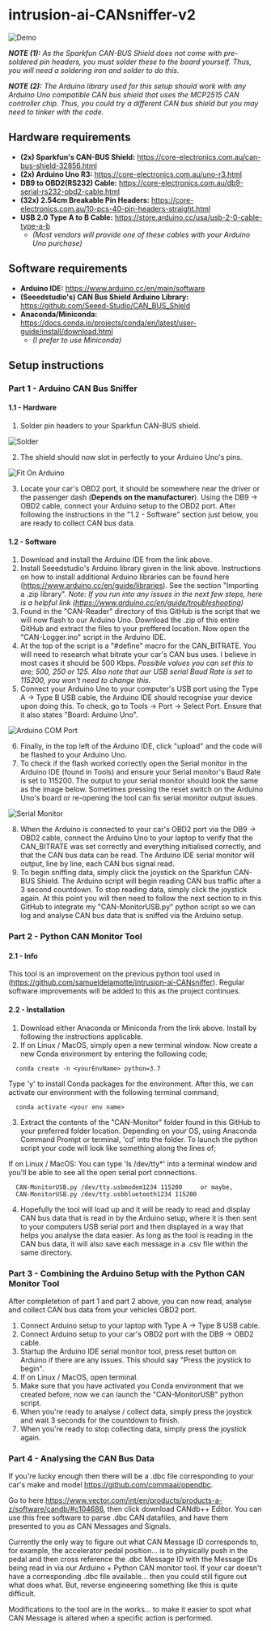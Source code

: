 # intrusion-ai-CANsniffer-v2

![Demo](https://github.com/samueldelamotte/intrusion-ai-CANsniffer-v2/blob/master/GitHub%20Images/demo.gif)

_**NOTE (1):** As the Sparkfun CAN-BUS Shield does not come with pre-soldered pin headers, you must solder these to the board yourself. Thus, you will need a soldering iron and solder to do this._

_**NOTE (2):** The Arduino library used for this setup should work with any Arduino Uno compatible CAN bus shield that uses the MCP2515 CAN controller chip. Thus, you could try a different CAN bus shield but you may need to tinker with the code._

## Hardware requirements

- **(2x) Sparkfun's CAN-BUS Shield:** <https://core-electronics.com.au/can-bus-shield-32856.html>
- **(2x) Arduino Uno R3:** <https://core-electronics.com.au/uno-r3.html>
- **DB9 to OBD2(RS232) Cable:** <https://core-electronics.com.au/db9-serial-rs232-obd2-cable.html>
- **(32x) 2.54cm Breakable Pin Headers:** <https://core-electronics.com.au/10-pcs-40-pin-headers-straight.html>
- **USB 2.0 Type A to B Cable:** <https://store.arduino.cc/usa/usb-2-0-cable-type-a-b>
  - *(Most vendors will provide one of these cables with your Arduino Uno purchase)*

## Software requirements

- **Arduino IDE:** <https://www.arduino.cc/en/main/software>
- **(Seeedstudio's) CAN Bus Shield Arduino Library:** <https://github.com/Seeed-Studio/CAN_BUS_Shield>
- **Anaconda/Miniconda:** <https://docs.conda.io/projects/conda/en/latest/user-guide/install/download.html>
  - *(I prefer to use Miniconda)*

## Setup instructions

### Part 1 - Arduino CAN Bus Sniffer

#### 1.1 - Hardware

1. Solder pin headers to your Sparkfun CAN-BUS shield.

![Solder](https://github.com/samueldelamotte/intrusion-ai-CANsniffer-v2/blob/master/GitHub%20Images/3.jpg)

2. The shield should now slot in perfectly to your Arduino Uno's pins.

![Fit On Arduino](https://github.com/samueldelamotte/intrusion-ai-CANsniffer-v2/blob/master/GitHub%20Images/4.jpg)

3. Locate your car's OBD2 port, it should be somewhere near the driver or the passenger dash (**Depends on the manufacturer**). Using the DB9 -> OBD2 cable, connect your Arduino setup to the OBD2 port. After following the instructions in the "1.2 - Software" section just below, you are ready to collect CAN bus data.

#### 1.2 - Software

1. Download and install the Arduino IDE from the link above.
2. Install Seeedstudio's Arduino library given in the link above. Instructions on how to install additional Arduino libraries can be found here (<https://www.arduino.cc/en/guide/libraries>). See the section "Importing a .zip library". *Note: If you run into any issues in the next few steps, here is a helpful link (<https://www.arduino.cc/en/guide/troubleshooting>)*
3. Found in the "CAN-Reader" directory of this GitHub is the script that we will now flash to our Arduino Uno. Download the .zip of this entire GitHub and extract the files to your preffered location. Now open the "CAN-Logger.ino" script in the Arduino IDE.
4. At the top of the script is a "#define" macro for the CAN_BITRATE. You will need to research what bitrate your car's CAN bus uses. I believe in most cases it should be 500 Kbps. *Possible values you can set this to are; 500, 250 or 125. Also note that our USB serial Baud Rate is set to 115200, you won't need to change this.*
5. Connect your Arduino Uno to your computer's USB port using the Type A -> Type B USB cable, the Arduino IDE should recognise your device upon doing this. To check, go to Tools -> Port -> Select Port. Ensure that it also states "Board: Arduino Uno".

![Arduino COM Port](https://github.com/samueldelamotte/intrusion-ai-CANsniffer-v2/blob/master/GitHub%20Images/1.PNG)

6. Finally, in the top left of the Arduino IDE, click "upload" and the code will be flashed to your Arduino Uno.
7. To check if the flash worked correctly open the Serial monitor in the Arduino IDE (found in Tools) and ensure your Serial monitor's Baud Rate is set to 115200. The output to your serial monitor should look the same as the image below. Sometimes pressing the reset switch on the Arduino Uno's board or re-opening the tool can fix serial monitor output issues.

![Serial Monitor](https://github.com/samueldelamotte/intrusion-ai-CANsniffer-v2/blob/master/GitHub%20Images/2.PNG)

8. When the Arduino is connected to your car's OBD2 port via the DB9 -> OBD2 cable, connect the Arduino Uno to your laptop to verify that the CAN_BITRATE was set correctly and everything initialised correctly, and that the CAN bus data can be read. The Arduino IDE serial monitor will output, line by line, each CAN bus signal read.
9. To begin sniffing data, simply click the joystick on the Sparkfun CAN-BUS Shield. The Arduino script will begin reading CAN bus traffic after a 3 second countdown. To stop reading data, simply click the joystick again. At this point you will then need to follow the next section to in this GitHub to integrate my "CAN-MonitorUSB.py" python script so we can log and analyse CAN bus data that is sniffed via the Arduino setup.

### Part 2 - Python CAN Monitor Tool

#### 2.1 - Info
This tool is an improvement on the previous python tool used in (https://github.com/samueldelamotte/intrusion-ai-CANsniffer). Regular software improvements will be added to this as the project continues.

#### 2.2 - Installation

1. Download either Anaconda or Miniconda from the link above. Install by following the instructions applicable.
2. If on Linux / MacOS, simply open a new terminal window. Now create a new Conda environment by entering the following code;

  ```terminal
    conda create -n <yourEnvName> python=3.7
  ```

Type 'y' to install Conda packages for the environment. After this, we can activate our environment with the following terminal command;

  ```terminal
    conda activate <your env name>
  ```

3. Extract the contents of the "CAN-Monitor" folder found in this GitHub to your preferred folder location. Depending on your OS, using Anaconda Command Prompt or terminal, 'cd' into the folder. To launch the python script your code will look like something along the lines of;

If on Linux / MacOS:
You can type 'ls /dev/tty*' into a terminal window and you'll be able to see all the open serial port connections.

  ```terminal
    CAN-MonitorUSB.py /dev/tty.usbmodem1234 115200     or maybe,
    CAN-MonitorUSB.py /dev/tty.usbbluetooth1234 115200
  ```

4. Hopefully the tool will load up and it will be ready to read and display CAN bus data that is read in by the Arduino setup, where it is then sent to your computers USB serial port and then displayed in a way that helps you analyse the data easier. As long as the tool is reading in the CAN bus data, it will also save each message in a .csv file within the same directory.

### Part 3 - Combining the Arduino Setup with the Python CAN Monitor Tool

After completetion of part 1 and part 2 above, you can now read, analyse and collect CAN bus data from your vehicles OBD2 port.

1. Connect Arduino setup to your laptop with Type A -> Type B USB cable.
2. Connect Arduino setup to your car's OBD2 port with the DB9 -> OBD2 cable.
3. Startup the Arduino IDE serial monitor tool, press reset button on Arduino if there are any issues. This should say "Press the joystick to begin".
4. If on Linux / MacOS, open terminal.
5. Make sure that you have activated you Conda environment that we created before, now we can launch the "CAN-MonitorUSB" python script.
6. When you're ready to analyse / collect data, simply press the joystick and wait 3 seconds for the countdown to finish.
7. When you're ready to stop collecting data, simply press the joystick again.

### Part 4 - Analysing the CAN Bus Data
If you're lucky enough then there will be a .dbc file corresponding to your car's make and model <https://github.com/commaai/opendbc>.

Go to here <https://www.vector.com/int/en/products/products-a-z/software/candb/#c104686>, then click download CANdb++ Editor. You can use this free software to parse .dbc CAN datafiles, and have them presented to you as CAN Messages and Signals.

Currently the only way to figure out what CAN Message ID corresponds to, for example, the accelerator pedal position... is to physically push in the pedal and then cross reference the .dbc Message ID with the Message IDs being read in via our Arduino + Python CAN monitor tool. If your car doesn't have a corresponding .dbc file available... then you could still figure out what does what. But, reverse engineering something like this is quite difficult.

Modifications to the tool are in the works... to make it easier to spot what CAN Message is altered when a specific action is performed.
